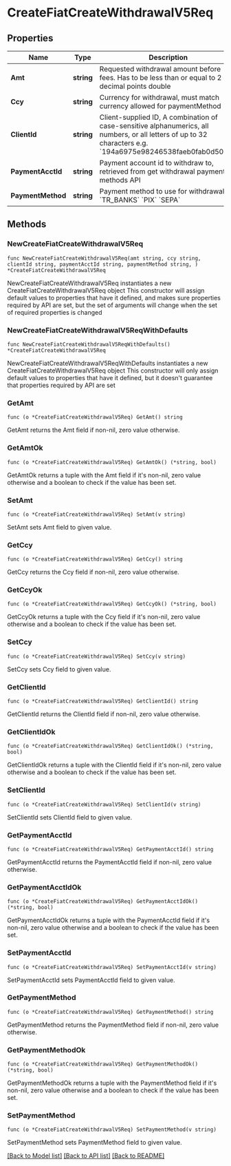 # CreateFiatCreateWithdrawalV5Req

## Properties

Name | Type | Description | Notes
------------ | ------------- | ------------- | -------------
**Amt** | **string** | Requested withdrawal amount before fees. Has to be less than or equal to 2 decimal points double | [default to ""]
**Ccy** | **string** | Currency for withdrawal, must match currency allowed for paymentMethod | [default to ""]
**ClientId** | **string** | Client-supplied ID, A combination of case-sensitive alphanumerics, all numbers, or all letters of up to 32 characters    e.g. &#x60;194a6975e98246538faeb0fab0d502df&#x60; | [default to ""]
**PaymentAcctId** | **string** | Payment account id to withdraw to, retrieved from get withdrawal payment methods API | [default to ""]
**PaymentMethod** | **string** | Payment method to use for withdrawal  &#x60;TR_BANKS&#x60;  &#x60;PIX&#x60;  &#x60;SEPA&#x60; | [default to ""]

## Methods

### NewCreateFiatCreateWithdrawalV5Req

`func NewCreateFiatCreateWithdrawalV5Req(amt string, ccy string, clientId string, paymentAcctId string, paymentMethod string, ) *CreateFiatCreateWithdrawalV5Req`

NewCreateFiatCreateWithdrawalV5Req instantiates a new CreateFiatCreateWithdrawalV5Req object
This constructor will assign default values to properties that have it defined,
and makes sure properties required by API are set, but the set of arguments
will change when the set of required properties is changed

### NewCreateFiatCreateWithdrawalV5ReqWithDefaults

`func NewCreateFiatCreateWithdrawalV5ReqWithDefaults() *CreateFiatCreateWithdrawalV5Req`

NewCreateFiatCreateWithdrawalV5ReqWithDefaults instantiates a new CreateFiatCreateWithdrawalV5Req object
This constructor will only assign default values to properties that have it defined,
but it doesn't guarantee that properties required by API are set

### GetAmt

`func (o *CreateFiatCreateWithdrawalV5Req) GetAmt() string`

GetAmt returns the Amt field if non-nil, zero value otherwise.

### GetAmtOk

`func (o *CreateFiatCreateWithdrawalV5Req) GetAmtOk() (*string, bool)`

GetAmtOk returns a tuple with the Amt field if it's non-nil, zero value otherwise
and a boolean to check if the value has been set.

### SetAmt

`func (o *CreateFiatCreateWithdrawalV5Req) SetAmt(v string)`

SetAmt sets Amt field to given value.


### GetCcy

`func (o *CreateFiatCreateWithdrawalV5Req) GetCcy() string`

GetCcy returns the Ccy field if non-nil, zero value otherwise.

### GetCcyOk

`func (o *CreateFiatCreateWithdrawalV5Req) GetCcyOk() (*string, bool)`

GetCcyOk returns a tuple with the Ccy field if it's non-nil, zero value otherwise
and a boolean to check if the value has been set.

### SetCcy

`func (o *CreateFiatCreateWithdrawalV5Req) SetCcy(v string)`

SetCcy sets Ccy field to given value.


### GetClientId

`func (o *CreateFiatCreateWithdrawalV5Req) GetClientId() string`

GetClientId returns the ClientId field if non-nil, zero value otherwise.

### GetClientIdOk

`func (o *CreateFiatCreateWithdrawalV5Req) GetClientIdOk() (*string, bool)`

GetClientIdOk returns a tuple with the ClientId field if it's non-nil, zero value otherwise
and a boolean to check if the value has been set.

### SetClientId

`func (o *CreateFiatCreateWithdrawalV5Req) SetClientId(v string)`

SetClientId sets ClientId field to given value.


### GetPaymentAcctId

`func (o *CreateFiatCreateWithdrawalV5Req) GetPaymentAcctId() string`

GetPaymentAcctId returns the PaymentAcctId field if non-nil, zero value otherwise.

### GetPaymentAcctIdOk

`func (o *CreateFiatCreateWithdrawalV5Req) GetPaymentAcctIdOk() (*string, bool)`

GetPaymentAcctIdOk returns a tuple with the PaymentAcctId field if it's non-nil, zero value otherwise
and a boolean to check if the value has been set.

### SetPaymentAcctId

`func (o *CreateFiatCreateWithdrawalV5Req) SetPaymentAcctId(v string)`

SetPaymentAcctId sets PaymentAcctId field to given value.


### GetPaymentMethod

`func (o *CreateFiatCreateWithdrawalV5Req) GetPaymentMethod() string`

GetPaymentMethod returns the PaymentMethod field if non-nil, zero value otherwise.

### GetPaymentMethodOk

`func (o *CreateFiatCreateWithdrawalV5Req) GetPaymentMethodOk() (*string, bool)`

GetPaymentMethodOk returns a tuple with the PaymentMethod field if it's non-nil, zero value otherwise
and a boolean to check if the value has been set.

### SetPaymentMethod

`func (o *CreateFiatCreateWithdrawalV5Req) SetPaymentMethod(v string)`

SetPaymentMethod sets PaymentMethod field to given value.



[[Back to Model list]](../README.md#documentation-for-models) [[Back to API list]](../README.md#documentation-for-api-endpoints) [[Back to README]](../README.md)


